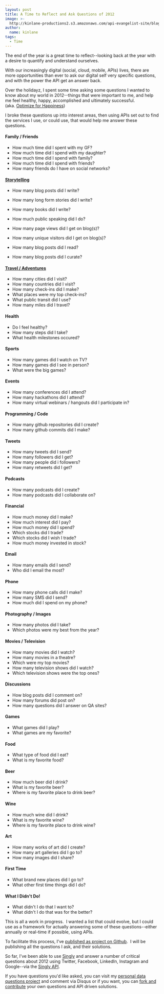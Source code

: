 ```yaml
---
layout: post
title: A Time to Reflect and Ask Questions of 2012
image: >-
  http://kinlane-productions2.s3.amazonaws.com/api-evangelist-site/blog/Tag-Cloud-Personal-Data-Questions.png
author:
  name: kinlane
tags:
  - Time
---
```

The end of the year is a great time to reflect--looking back at the year with a desire to quantify and understand ourselves.

With our increasingly digital (social, cloud, mobile, APIs) lives, there are more opportunities than ever to ask our digital self very specific questions, and with the power the API get an answer back.

Over the holidayz, I spent some time asking some questions I wanted to know about my world in 2012--things that were important to me, and help me feel healthy, happy, accomplished and ultimately successful. (aka. [Optimize for Happiness](http://tom.preston-werner.com/2010/10/18/optimize-for-happiness.html))

I broke these questions up into interest areas, then using APIs set out to find the services I use, or could use, that would help me answer these questions.

#### Family / Friends

*   How much time did I spent with my GF?
*   How much time did I spend with my daughter?
*   How much time did I spend with family?
*   How much time did I spend with friends?
*   How many friends do I have on social networks?

#### [Storytelling](http://personaldata.apievangelist.com/storytelling.html)

*   How many blog posts did I write?
*   How many long form stories did I write? 
*   How many books did I write?
*   How much public speaking did I do?
*   How many page views did I get on blog(s)?
*   How many unique visitors did I get on blog(s)?

*   How many blog posts did I read?
*   How many blog posts did I curate?

#### [Travel / Adventures](http://personaldata.apievangelist.com/travel-adventures.html)

*   How many cities did I visit?
*   How many countries did I visit?
*   How many check-ins did I make?
*   What places were my top check-ins?
*   What public transit did I use?
*   How many miles did I travel?

#### Health

*   Do I feel healthy?
*   How many steps did I take?
*   What health milestones occured?

#### Sports

*   How many games did I watch on TV?
*   How many games did I see in person?
*   What were the big games?

#### Events

*   How many conferences did I attend?
*   How many hackathons did I attend?
*   How many virtual webinars / hangouts did I participate in?

#### Programming / Code

*   How many github repositories did I create?
*   How many github commits did I make?

#### Tweets

*   How many tweets did I send?
*   How many followers did I get?
*   How many people did i followers?
*   How many retweets did I get?

#### Podcasts

*   How many podcasts did I create?
*   How many podcasts did I collaborate on?

#### Financial

*   How much money did I make?
*   How much interest did I pay?
*   How much money did I spend?
*   Which stocks did I trade?
*   Which stocks did I wish I trade?
*   How much money invested in stock?

#### Email

*   How many emails did I send?
*   Who did I email the most?

#### Phone

*   How many phone calls did I make?
*   How many SMS did I send?
*   How much did I spend on my phone?

#### Photography / Images

*   How many photos did I take?
*   Which photos were my best from the year?

#### Movies / Television

*   How many movies did I watch?
*   How many movies in a theatre?
*   Which were my top movies?
*   How many television shows did I watch?
*   Which television shows were the top ones?

#### Discussions

*   How blog posts did I comment on?
*   How many forums did post on?
*   How many questions did I answer on QA sites?

#### Games

*   What games did I play?
*   What games are my favorite?

#### Food

*   What type of food did I eat?
*   What is my favorite food?

#### Beer

*   How much beer did I drink?
*   What is my favorite beer?
*   Where is my favorite place to drink beer?

#### Wine

*   How much wine did I drink?
*   What is my favorite wine?
*   Where is my favorite place to drink wine?

#### Art

*   How many works of art did I create?
*   How many art galleries did I go to?
*   How many images did I share?

#### First Time

*   What brand new places did I go to?
*   What other first time things did I do?

#### What I Didn't Do!

*   What didn't I do that I want to?
*   What didn't I do that was for the better?

This is all a work in progress.  I wanted a list that could evolve, but I could use as a framework for actually answering some of these questions--either annually or real-time if possible, using APIs.

To facilitate this process, I've [published as project on Github](http://personaldata.apievangelist.com/ "Personal Data Questions").  I will be publishing all the questions I ask, and their solutions.  

So far, I've been able to use [Singly](http://singly.com) and answer a number of critical questions about 2012 using Twitter, Facebook, LinkedIn, Instagram and Google--via the [Singly API](http://singly.com).

If you have questions you'd like asked, you can visit my [personal data questions project](http://personaldata.apievangelist.com/) and comment via Disqus or if you want, you can [fork and contribute](https://github.com/kinlane/personal-data-questions) your own questions and API driven solutions.